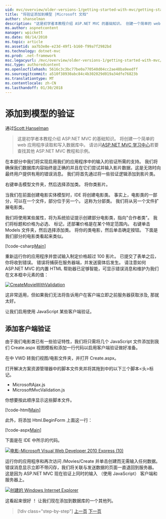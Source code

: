 ```yaml
---
uid: mvc/overview/older-versions-1/getting-started-with-mvc/getting-started-with-mvc-part7
title: "将验证添加到模型 |Microsoft 文档"
author: shanselman
description: "这是初学者本教程介绍 ASP.NET MVC 的基础知识。 创建一个简单的 web 应用程序读取和写入数据库中。"
ms.author: aspnetcontent
manager: wpickett
ms.date: 08/14/2010
ms.topic: article
ms.assetid: aa7b3e8e-e23d-49f1-b160-f99a7f2982bd
ms.technology: dotnet-mvc
ms.prod: .net-framework
msc.legacyurl: /mvc/overview/older-versions-1/getting-started-with-mvc/getting-started-with-mvc-part7
msc.type: authoredcontent
ms.openlocfilehash: 5616c3c3bc77be0a770540d04cc2ae48ba9eedff
ms.sourcegitcommit: a510f38930abc84c4b302029d019a34dfe76823b
ms.translationtype: MT
ms.contentlocale: zh-CN
ms.lasthandoff: 01/30/2018
---
```

<a name="adding-validation-to-the-model"></a>添加到模型的验证
====================
通过[Scott Hanselman](https://github.com/shanselman)

> 这是初学者本教程介绍 ASP.NET MVC 的基础知识。 将创建一个简单的 web 应用程序读取和写入数据库中。 请访问[ASP.NET MVC 学习中心](../../../index.md)若要查找其他 ASP.NET MVC 教程和示例。


在本部分中我们将实现启用我们的应用程序中的输入的验证所需的支持。 我们将确保我们数据库内容始终是正确的并且在它们尝试并输入影片数据，这是无效时向最终用户提供有用的错误消息。 我们将首先通过将一些验证逻辑添加到影片类。

右键单击模型文件夹，然后选择添加类。 将你类影片。

当我们在前面创建电影实体模型时，IDE 将创建电影类。 事实上，电影类的一部分，可以在一个文件，部分位于另一个。 这称为分部类。 我们将从另一个文件扩展电影类。

我们将使用某些属性，将为系统验证提示创建部分电影类，指向"合作者类"。 我们将标题和价格为必选、 标记，还部署价格是在某个特定范围内。 右键单击 Models 文件夹，然后选择添加类。 将你的类电影，然后单击确定按钮。 下面是我们部分的电影类看起来类似。

[!code-csharp[Main](getting-started-with-mvc-part7/samples/sample1.cs)]

重新运行你的应用程序并尝试输入制定价格超过 100 影片。 已提交了表单之后，你将收到错误。 错误将捕获在服务器端，并发送窗体后发生。 请注意如何 ASP.NET MVC 的内置 HTML 帮助器已足够智能，可显示错误消息和维护为我们在文本框中元素的值：

[![CreateMovieWithValidation](getting-started-with-mvc-part7/_static/image2.png)](getting-started-with-mvc-part7/_static/image1.png)

这非常适用，但如果我们无法将告诉用户在客户端立即之前服务器获取涉及, 那就太好。

让我们启用使用 JavaScript 某些客户端验证。

## <a name="adding-client-side-validation"></a>添加客户端验证

由于我们电影类已有一些验证特性，我们将只需将几个 JavaScript 文件添加到我们 Create.aspx 视图模板和添加一行代码以启用客户端验证做好准备。

在中 VWD 转我们视图/电影文件夹，并打开 Create.aspx。

打开解决方案资源管理器中的脚本文件夹并将其拖到中的以下三个脚本&lt;头&gt;标记。

- MicrosoftAjax.js
- MicrosoftMvcValidation.js

你想要按此顺序显示这些脚本文件。

[!code-html[Main](getting-started-with-mvc-part7/samples/sample2.html)]

此外，将添加 Html.BeginForm 上面这一行：

[!code-aspx[Main](getting-started-with-mvc-part7/samples/sample3.aspx)]

下面是在 IDE 中所示的代码。

[![电影-Microsoft Visual Web Developer 2010 Express (10)](getting-started-with-mvc-part7/_static/image4.png)](getting-started-with-mvc-part7/_static/image3.png)

运行你的应用程序和再次访问 /Movies/Create 并单击创建而无需输入任何数据。 错误消息显示立即不带闪存，我们将关联与发送数据的页面一直退回到服务器。 这是因为 ASP.NET MVC 现在验证上同时的输入 （使用 JavaScript） 客户端和服务器上。

[![创建的 Windows Internet Explorer](getting-started-with-mvc-part7/_static/image6.png)](getting-started-with-mvc-part7/_static/image5.png)

这看起来很好 ！ 让我们现在添加到数据库的一个其他列。

>[!div class="step-by-step"]
[上一页](getting-started-with-mvc-part6.md)
[下一页](getting-started-with-mvc-part8.md)
